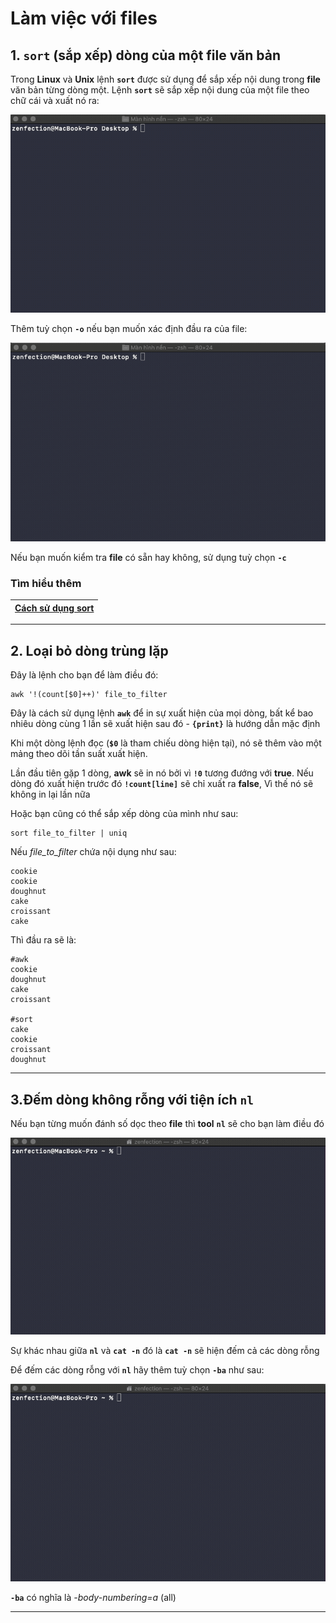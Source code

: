 # Làm việc với files

## 1. **`sort`** (sắp xếp) dòng của một file văn bản

Trong **Linux** và **Unix** lệnh **`sort`** được sử dụng để sắp xếp nội dung trong **file** văn bản từng dòng một. Lệnh **`sort`** sẽ sắp xếp nội dung của một file theo chữ cái và xuất nó ra:

![2020-08-23 11.44.51.gif](https://raw.githubusercontent.com/Zenfection/Image/master/2020/08/23-11-47-20-2020-08-23%2011.44.51.gif)

Thêm tuỳ chọn **`-o`** nếu bạn muốn xác định đầu ra của file:

![2020-08-23 11.47.58.gif](https://raw.githubusercontent.com/Zenfection/Image/master/2020/08/23-11-51-11-2020-08-23%2011.47.58.gif)

Nếu bạn muốn kiểm tra **file** có sẵn hay không, sử dụng tuỳ chọn **`-c`**

### Tìm hiểu thêm

| [Cách sử dụng sort](https://www.computerhope.com/unix/usort.htm) |
| ---------------------------------------------------------------- |

---

## 2. Loại bỏ dòng trùng lặp

Đây là lệnh cho bạn để làm điều đó:

```shell
awk '!(count[$0]++)' file_to_filter
```

Đây là cách sử dụng lệnh **`awk`** để in sự xuất hiện của mọi dòng, bất kể bao nhiêu dòng cùng 1 lần sẽ xuất hiện sau đó - **`{print}`** là hướng dẫn mặc định

Khi một dòng lệnh đọc (**`$0`** là tham chiếu dòng hiện tại), nó sẽ thêm vào một mảng theo dõi tần suất xuất hiện.

Lần đầu tiên gặp 1 dòng, **awk** sẽ in nó bởi vì **`!0`** tương đướng với **true**. Nếu dòng đó xuất hiện trước đó **`!count[line]`** sẽ chỉ xuất ra **false**, Vì thế nó sẽ không in lại lần nữa

Hoặc bạn cũng có thể sắp xếp dòng của mình như sau:

```shell
sort file_to_filter | uniq
```

Nếu *file_to_filter* chứa nội dụng như sau:

```textile
cookie
cookie
doughnut
cake
croissant
cake
```

Thì đầu ra sẽ là:

```shell
#awk
cookie
doughnut
cake
croissant

#sort
cake
cookie
croissant
doughnut
```

---

## 3.Đếm dòng không rỗng với tiện ích **`nl`**

Nếu bạn từng muốn đánh số dọc theo **file** thì **tool** **`nl`** sẽ cho bạn làm điều đó

![2020-08-23 12.08.08.gif](https://raw.githubusercontent.com/Zenfection/Image/master/2020/08/23-12-09-46-2020-08-23%2012.08.08.gif)

Sự khác nhau giữa **`nl`** và **`cat -n`** đó là **`cat -n`** sẽ hiện đếm cả các dòng rỗng

 Để đếm các dòng rỗng với **`nl`**  hãy thêm tuỳ chọn **`-ba`** như sau:

![2020-08-23 12.11.13.gif](https://raw.githubusercontent.com/Zenfection/Image/master/2020/08/23-12-14-51-2020-08-23%2012.11.13.gif)

**`-ba`** có nghĩa là *-body-numbering=a* (all)

---




